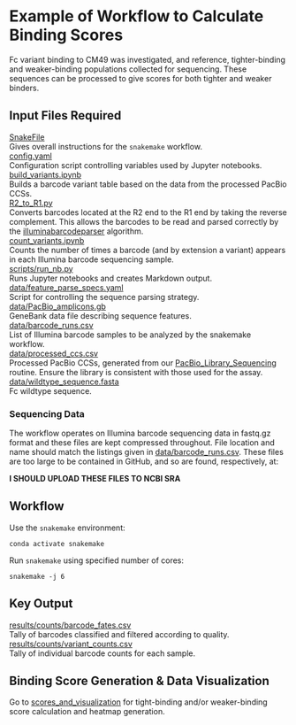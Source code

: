 # Example of Workflow to Calculate Binding Scores

Fc variant binding to CM49 was investigated, and reference, tighter-binding and weaker-binding populations collected for sequencing. These sequences can be processed to give scores for both tighter and weaker binders.

## Input Files Required

[SnakeFile](https://github.com/Ortlund-Laboratory/DMS_EndoS_CU43_CM49/blob/main/Example_Workflow/Snakefile)<br>
Gives overall instructions for the `snakemake` workflow.<br>
[config.yaml](https://github.com/Ortlund-Laboratory/DMS_EndoS_CU43_CM49/blob/main/Example_Workflow/config.yaml)<br>
Configuration script controlling variables used by Jupyter notebooks.<br>
[build_variants.ipynb](https://github.com/Ortlund-Laboratory/DMS_EndoS_CU43_CM49/blob/main/Example_Workflow/build_variants.ipynb)<br>
Builds a barcode variant table based on the data from the processed PacBio CCSs.<br>
[R2_to_R1.py](https://github.com/Ortlund-Laboratory/DMS_EndoS_CU43_CM49/blob/main/Example_Workflow/R2_to_R1.py)<br>
Converts barcodes located at the R2 end to the R1 end by taking the reverse complement. This allows the barcodes to be read and parsed correctly by the [illuminabarcodeparser](https://jbloomlab.github.io/dms_variants/dms_variants.illuminabarcodeparser.html#dms_variants.illuminabarcodeparser.IlluminaBarcodeParser) algorithm.<br>
[count_variants.ipynb](https://github.com/Ortlund-Laboratory/DMS_EndoS_CU43_CM49/blob/main/Example_Workflow/count_variants.ipynb)<br>
Counts the number of times a barcode (and by extension a variant) appears in each Illumina barcode sequencing sample.<br>
[scripts/run_nb.py](https://github.com/Ortlund-Laboratory/DMS_EndoS_CU43_CM49/blob/main/Example_Workflow/scripts/run_nb.py)<br>
Runs Jupyter notebooks and creates Markdown output.<br>
[data/feature_parse_specs.yaml](https://github.com/Ortlund-Laboratory/DMS_EndoS_CU43_CM49/blob/main/Example_Workflow/data/feature_parse_specs.yaml)<br>
Script for controlling the sequence parsing strategy.<br>
[data/PacBio_amplicons.gb](https://github.com/Ortlund-Laboratory/DMS_EndoS_CU43_CM49/blob/main/Example_Workflow/data/PacBio_amplicons.gb)<br>
GeneBank data file describing sequence features.<br>
[data/barcode_runs.csv](https://github.com/Ortlund-Laboratory/DMS_EndoS_CU43_CM49/blob/main/Example_Workflow/data/barcode_runs.csv)<br>
List of Illumina barcode samples to be analyzed by the snakemake workflow.<br>
[data/processed_ccs.csv](https://github.com/Ortlund-Laboratory/DMS_EndoS_CU43_CM49/blob/main/Example_Workflow/data/processed_ccs.csv)<br>
Processed PacBio CCSs, generated from our [PacBio_Library_Sequencing](https://github.com/Ortlund-Laboratory/DMS_IgG1Fc/tree/main/PacBio_Library_Sequencing) routine. Ensure the library is consistent with those used for the assay.<br>
[data/wildtype_sequence.fasta](https://github.com/Ortlund-Laboratory/DMS_EndoS_CU43_CM49/blob/main/Example_Workflow/data/wildtype_sequence.fasta)<br>
Fc wildtype sequence.<br>

### Sequencing Data

The workflow operates on Illumina barcode sequencing data in fastq.gz format and these files are kept compressed throughout. File location and name should match the listings given in [data/barcode_runs.csv](https://github.com/Ortlund-Laboratory/DMS_EndoS_CU43_CM49/blob/main/Example_Workflow/data/barcode_runs.csv). These files are too large to be contained in GitHub, and so are found, respectively, at:

**I SHOULD UPLOAD THESE FILES TO NCBI SRA**<br>

## Workflow

Use the `snakemake` environment:

`conda activate snakemake`

Run `snakemake` using specified number of cores:

`snakemake -j 6`

## Key Output

[results/counts/barcode_fates.csv](https://github.com/Ortlund-Laboratory/DMS_EndoS_CU43_CM49/blob/main/Example_Workflow/results/counts/barcode_fates.csv)<br>
Tally of barcodes classified and filtered according to quality.<br>
[results/counts/variant_counts.csv](https://github.com/Ortlund-Laboratory/DMS_EndoS_CU43_CM49/blob/main/Example_Workflow/results/counts/variant_counts.csv)<br>
Tally of individual barcode counts for each sample.<br>

## Binding Score Generation & Data Visualization

Go to [scores_and_visualization](https://github.com/Ortlund-Laboratory/DMS_EndoS_CU43_CM49/blob/main/Example_Workflow/scores_and_visualization) for tight-binding and/or weaker-binding score calculation and heatmap generation.
